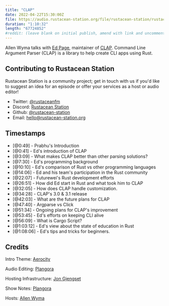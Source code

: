 ```yaml
---
title: "CLAP"
date: 2022-04-22T15:30:00Z
file: https://audio.rustacean-station.org/file/rustacean-station/rustacean-station-e065-ed-page.mp3
duration: "1:10:32"
length: "67724852"
#reddit: (leave blank on initial publish, amend with link and uncomment this line after Reddit thread has been posted)
---
```

Allen Wyma talks with [Ed Page](https://github.com/epage), maintainer of [CLAP](https://github.com/clap-rs/clap). Command Line Argument Parser (CLAP) is a library to help create CLI apps using Rust.


## Contributing to Rustacean Station

Rustacean Station is a community project; get in touch with us if you'd like to suggest an idea for an episode or offer your services as a host or audio editor!

- Twitter: [@rustaceanfm](https://twitter.com/rustaceanfm)
- Discord: [Rustacean Station](https://discord.gg/cHc3Gyc)
- Github: [@rustacean-station](https://github.com/rustacean-station/)
- Email: [hello@rustacean-station.org](mailto:hello@rustacean-station.org)

## Timestamps 
- [@0:49] - Prabhu's Introduction
- [@0:41] - Ed's introduction of CLAP
- [@3:09] - What makes CLAP better than other parsing solutions?
- [@7:30] - Ed's programming background
- [@10:10] - Ed's comparison of Rust vs other programming languages
- [@14:06] - Ed and his team's participation in the Rust community
- [@22:07] - Futurewei's Rust development efforts
- [@26:51] - How did Ed start in Rust and what took him to CLAP
- [@32:05] - How does CLAP handle customization.
- [@34:28] - CLAP's 3.0 & 3.1 release
- [@42:03] - What are the future plans for CLAP
- [@47:40] - Argparse vs Click
- [@51:34] - Ongoing plans for CLAP's improvement
- [@53:45] - Ed's efforts on keeping CLI alive
- [@56:09] - What is Cargo Script?
- [@1:03:12] - Ed's view about the state of education in Rust
- [@1:08:06] - Ed's tips and tricks for beginners.

## Credits
Intro Theme: [Aerocity](https://twitter.com/AerocityMusic)

Audio Editing: [Plangora](https://twitter.com/plangora)

Hosting Infrastructure: [Jon Gjengset](https://twitter.com/jonhoo/)

Show Notes: [Plangora](https://twitter.com/plangora)

Hosts: [Allen Wyma](https://twitter.com/allenwyma)

